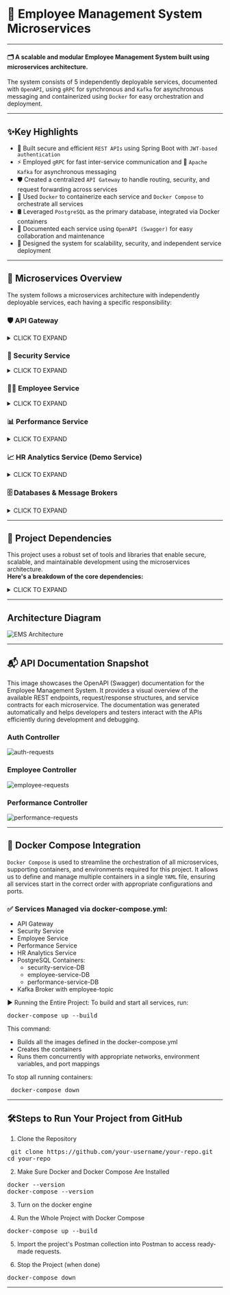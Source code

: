 # 🏬 Employee Management System Microservices
---

#### 🗂️ A scalable and modular Employee Management System built using microservices architecture. 
The system consists of 5 independently deployable services, documented with `OpenAPI`, 
using `gRPC` for synchronous and `Kafka` for asynchronous messaging and containerized using `Docker` for easy orchestration and deployment.

---
## ✨Key Highlights
- 🔐 Built secure and efficient `REST APIs` using Spring Boot with `JWT-based authentication`
- ⚡ Employed `gRPC` for fast inter-service communication and 📩 `Apache Kafka` for asynchronous messaging
- 🛡️ Created a centralized `API Gateway` to handle routing, security, and request forwarding across services
- 🐳 Used `Docker` to containerize each service and `Docker Compose` to orchestrate all services 
- 🛢️ Leveraged `PostgreSQL` as the primary database, integrated via Docker containers
- 📃 Documented each service using `OpenAPI (Swagger)` for easy collaboration and maintenance
- 🧱 Designed the system for scalability, security, and independent service deployment
---
## 🧩 Microservices Overview
The system follows a microservices architecture with independently deployable services, each having a specific responsibility:

### 🛡️ API Gateway
<details>
<summary>  CLICK TO EXPAND </summary>
  
  <br>
  
- Acts as the entry point for all client requests.
- Uses a custom `GatewayFilter` to validate JWT tokens and forward requests securely to appropriate microservices.
- Ensures centralized security and request routing.

</details>



### 🔐 Security Service
<details>
<summary> CLICK TO EXPAND </summary>
  
  <br>
  
- Handles authentication and authorization using JWT (JSON Web Tokens).
- Provides endpoints for token generation and validation.
- Persists authentication-related data in a PostgreSQL database (`security-service-DB`).

</details>






### 👨‍💼 Employee Service
<details>
<summary>  CLICK TO EXPAND </summary>
  
  <br>
  
- Responsible for CRUD operations on employee data.
- On creation of an employee:
  - Sends a gRPC request to `performance-service` to create a performance record.
  - Publishes an event on the Kafka `employee topic` for asynchronous processing.
  - Uses PostgreSQL (`employee-service-DB`) for data persistence.
- On deletion of an employee:
  - deletes the employee record from `employee-service-DB`
  - Sends a gRPC request to `performance-service` to delete a performance record.

</details>



### 📊 Performance Service
<details>
<summary> CLICK TO EXPAND </summary>
  
  <br>
  
- Manages performance reviews of employees.
- Supports updating, retrieving performance data.
- Accepts gRPC calls from the `employee-service` for creation and deletion of performance record.
- Data is stored in PostgreSQL (`performance-service-DB`).

</details>





### 📈 HR Analytics Service (Demo Service)
<details>
<summary>  CLICK TO EXPAND </summary>
  
  <br>
  
- Demonstrates event-driven microservice communication.
- Consumes create employee events from the Kafka `employee-topic`.
- Showcases real-time data syncing using Kafka-based message consumption.

</details>



### 🗄️ Databases & Message Brokers
<details>
  This system uses Dockerized databases and Kafka for seamless integration and scaling.
  
<summary>  CLICK TO EXPAND </summary>
  
  <br>
  
- #### 🗃️ PostgreSQL Containers
  Each core service has its own dedicated PostgreSQL database container:
  - `security-service-DB` – Stores valid authenticated users from SQL script.
  - `employee-service-DB` – Stores employee information and records.
  - `performance-service-DB` – Stores performance-related data for employees.

#### 🔁 Kafka Infrastructure
- Kafka Broker runs inside a container to handle real-time messaging.
- Maintains a topic named `employee-topic` which:
  - Receives events from `employee-service` on employee creation.
  - Is consumed by services like `hr-analytics-service` for analytics and further processing.

</details>

---

## 🧩 Project Dependencies
This project uses a robust set of tools and libraries that enable secure, scalable, and maintainable development using the microservices architecture.   
**Here's a breakdown of the core dependencies:**

<details>
<summary>  CLICK TO EXPAND </summary>
  
  <br>
  
- ☕ Backend Frameworks & Libraries
  - `Spring Boot` — Simplifies the bootstrapping and development of Spring-based applications with minimal configuration.
  - `Spring DevTools` — Enables hot reloading and automatic restarts for a faster development experience.
  - `Spring Security` — Provides comprehensive security features including authentication, authorization, and protection against common vulnerabilities.
  - `Spring Data JPA` — Simplifies database operations using Java Persistence API with minimal boilerplate code.
  - `Spring Cloud Gateway` — A lightweight API Gateway built on Spring Boot for routing, filtering, and securing requests across services.
  - `Spring Web` — Supports RESTful API development using Spring MVC.

- 🔐 Security
  - `Validation` — Ensures input data adheres to expected formats using annotations like @Valid and @NotNull.
  - `JWT (JSON Web Token)` — Used for securely transmitting information between parties, especially for stateless authentication.
    
- ⚡ Inter-Service Communication
  - `Protobuf (Protocol Buffers)` — A language-neutral, platform-neutral extensible mechanism for serializing structured data (used in gRPC).
  - `gRPC` — A high-performance, open-source universal RPC framework for inter-service communication.

- 📡 Event Streaming
  - `Kafka` — Used for distributed event streaming; enables asynchronous communication between microservices using topics.

- 🐳 Containerization
  - `Docker` — Containerizes each service for consistent environments across development and production.
  - `Docker Compose` — Orchestrates multiple containers including microservices, databases, and Kafka broker using a single YAML file.

- 🛠️ Build & Dependency Management
  - `Maven` — Handles project builds, dependencies, and plugin management using a centralized pom.xml.

- 🛢️ Database & Drivers
  - `PostgreSQL Driver` — JDBC driver for connecting to PostgreSQL databases used by microservices.

- 📄 API Documentation
  - `OpenAPI / Swagger` — Automatically generates interactive API documentation for REST endpoints.

</details>


---

## Architecture Diagram
![EMS Architecture](images/Architecture_Diagram.png)

---

## 📬 API Documentation Snapshot
This image showcases the OpenAPI (Swagger) documentation for the Employee Management System.
It provides a visual overview of the available REST endpoints, request/response structures, and service contracts for each microservice.
The documentation was generated automatically and helps developers and testers interact with the APIs efficiently during development and debugging.

### Auth Controller
![auth-requests](images/auth-controller-requests.png)

### Employee Controller
![employee-requests](images/employee-controller-requests.PNG)

### Performance Controller
![performance-requests](images/performance-controller-requests.PNG)

---

## 🐳 Docker Compose Integration
`Docker Compose` is used to streamline the orchestration of all microservices, supporting containers, and environments required for this project. It allows us to define and manage multiple containers in a single `YAML` file, ensuring all services start in the correct order with appropriate configurations and ports.

### ✅ Services Managed via docker-compose.yml:
- API Gateway
- Security Service
- Employee Service
- Performance Service
- HR Analytics Service
- PostgreSQL Containers:
  - security-service-DB
  - employee-service-DB
  - performance-service-DB
- Kafka Broker with employee-topic

▶️ Running the Entire Project:
To build and start all services, run:
<pre>docker-compose up --build</pre>
This command:
- Builds all the images defined in the docker-compose.yml
- Creates the containers
- Runs them concurrently with appropriate networks, environment variables, and port mappings

To stop all running containers:
<pre> docker-compose down </pre>

---

## 🛠️Steps to Run Your Project from GitHub

1. Clone the Repository
<pre> git clone https://github.com/your-username/your-repo.git
cd your-repo </pre>

2. Make Sure Docker and Docker Compose Are Installed
<pre>docker --version
docker-compose --version</pre>

3. Turn on the docker engine

4. Run the Whole Project with Docker Compose
<pre>docker-compose up --build
</pre>

5. Import the project's Postman collection into Postman to access ready-made requests.

6. Stop the Project (when done)
<pre>docker-compose down
</pre>

---
